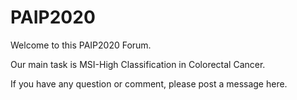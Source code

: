# PAIP2020

Welcome to this PAIP2020 Forum.

Our main task is MSI-High Classification in Colorectal Cancer.

If you have any question or comment, please post a message here.
